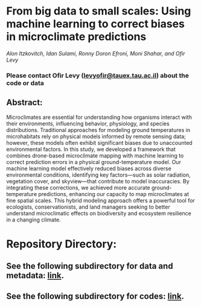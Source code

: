 # From big data to small scales: Using machine learning to correct biases in microclimate predictions

_Alon Itzkovitch, Idan Sulami, Ronny Doron Efroni, Moni Shahar, and
Ofir Levy_

### Please contact Ofir Levy (levyofir@tauex.tau.ac.il) about the code or data

## Abstract:

Microclimates are essential for understanding how organisms interact with their environments, influencing behavior, physiology, and species distributions. Traditional approaches for modeling ground temperatures in microhabitats rely on physical models informed by remote sensing data; however, these models often exhibit significant biases due to unaccounted environmental factors. In this study, we developed a framework that combines drone-based microclimate mapping with machine learning to correct prediction errors in a physical ground-temperature model. Our machine learning model effectively reduced biases across diverse environmental conditions, identifying key factors—such as solar radiation, vegetation cover, and skyview—that contribute to model inaccuracies. By integrating these corrections, we achieved more accurate ground-temperature predictions, enhancing our capacity to map microclimates at fine spatial scales. This hybrid modeling approach offers a powerful tool for ecologists, conservationists, and land managers seeking to better understand microclimatic effects on biodiversity and ecosystem resilience in a changing climate.

# **Repository Directory**:
## See the following subdirectory for data and metadata: [link](https://github.com/levyofi/Itzkovitch_el_al_Proceedings_B/tree/main/Example%20data).

## See the following subdirectory for codes: [link](https://github.com/levyofi/Itzkovitch_el_al_Proceedings_B/tree/main/Codes).
